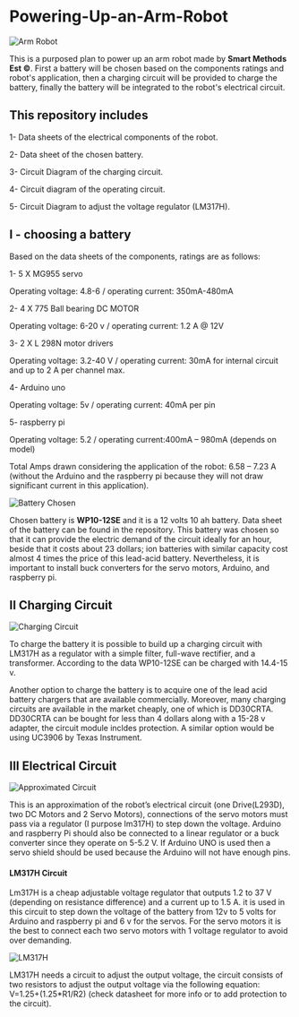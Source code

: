 # Powering-Up-an-Arm-Robot


![Arm Robot](https://github.com/AbdullahAlshambri/Powering-Up-an-Arm-Robot-/blob/main/ArmRobot.jpeg?raw=true)

This is a purposed plan to power up an arm robot made by **Smart Methods Est ©**. First a battery will be chosen based on the components ratings and robot's application, then a charging circuit will be provided to charge the battery, finally the battery will be integrated to the robot's electrical circuit.

## This repository includes 
1- Data sheets of the electrical components of the robot.
 
2- Data sheet of the chosen battery.

3- Circuit Diagram of the charging circuit.

4- Circuit diagram of the operating circuit.

5- Circuit Diagram to adjust the voltage regulator (LM317H).


## I - choosing a battery 
Based on the data sheets of the components, ratings are as follows: 

1- 5 X MG955 servo 

Operating voltage:   4.8-6   /          operating current: 350mA-480mA  
       
2- 4 X 775 Ball bearing DC MOTOR

Operating voltage: 6-20 v   /       operating current: 1.2 A @ 12V
   
3- 2 X L 298N motor drivers
 
Operating voltage: 3.2-40 V   /   operating current: 30mA for internal circuit and up to 2 A per channel max.

4- Arduino uno 

Operating voltage: 5v       /        operating current: 40mA per pin  
        
5- raspberry pi 

Operating voltage:  5.2      /      operating current:400mA – 980mA (depends on model)         

Total Amps drawn considering the application of the robot: 6.58 – 7.23 A (without the Arduino and the raspberry pi because they will not draw significant current in this application).

![Battery Chosen](https://github.com/AbdullahAlshambri/Powering-Up-an-Arm-Robot-/blob/main/Battery%20DataSheet/battery.jpeg?raw=true)

Chosen battery is **WP10-12SE** and it is a 12 volts 10 ah battery. Data sheet of the battery can be found in the repository. This battery was chosen so that it can provide the electric demand of the circuit ideally for an hour, beside that it costs about 23 dollars; ion batteries with similar capacity cost almost 4 times the price of this lead-acid battery. Nevertheless, it is important to install buck converters for the servo motors, Arduino, and raspberry pi. 







## II Charging Circuit 

![Charging Circuit](https://github.com/AbdullahAlshambri/Powering-Up-an-Arm-Robot-/blob/main/Circuit%20Diagrams/Charging%20Circuit.png?raw=true)

To charge the battery it is possible to build up a charging circuit with LM317H as a regulator with a simple filter, full-wave rectifier, and a transformer. According to the data WP10-12SE can be charged with 14.4-15 v. 

Another option to charge the battery is to acquire one of the lead acid battery chargers that are available commercially. Moreover, many charging circuits are available in the market cheaply, one of which is DD30CRTA. DD30CRTA can be bought for less than 4 dollars along with a 15-28 v adapter, the circuit module incldes protection. A similar option would be using UC3906 by Texas Instrument. 




## III Electrical Circuit 
![Approximated Circuit](https://github.com/AbdullahAlshambri/Powering-Up-an-Arm-Robot-/blob/main/Circuit%20Diagrams/operation%20circuit.png?raw=true)

This is an approximation of the robot’s electrical circuit (one Drive(L293D), two DC Motors and 2 Servo Motors), connections of the servo motors must pass via a regulator (I purpose lm317H) to step down the voltage. Arduino and raspberry Pi should also be connected to a linear regulator or a buck converter since they operate on 5-5.2 V. If Arduino UNO is used then a servo shield should be used because the Arduino will not have enough pins. 

#### LM317H Circuit 
Lm317H is a cheap adjustable voltage regulator that outputs 1.2 to 37 V (depending on resistance difference) and a current up to 1.5 A. it is used in this circuit to step down the voltage of the battery from 12v to 5 volts for Arduino and raspberry pi and 6 v for the servos. For the servo motors it is the best to connect each two servo motors with 1 voltage regulator to avoid over demanding. 

![LM317H](https://github.com/AbdullahAlshambri/Powering-Up-an-Arm-Robot-/blob/main/Circuit%20Diagrams/LM713H%20circuit.jpeg?raw=true)

LM317H needs a circuit to adjust the output voltage, the circuit consists of two resistors to adjust the output voltage via the following equation: V=1.25+(1.25*R1/R2) (check datasheet for more info or to add protection to the circuit).
